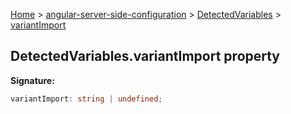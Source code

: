 [Home](./index) &gt; [angular-server-side-configuration](./angular-server-side-configuration.md) &gt; [DetectedVariables](./angular-server-side-configuration.detectedvariables.md) &gt; [variantImport](./angular-server-side-configuration.detectedvariables.variantimport.md)

## DetectedVariables.variantImport property

<b>Signature:</b>

```typescript
variantImport: string | undefined;
```
